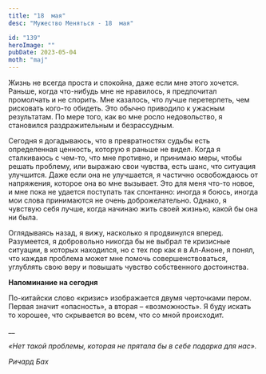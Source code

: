 ```yaml
---
title: "18  мая"
desc: "Мужество Меняться - 18  мая"

id: "139"
heroImage: ""
pubDate: 2023-05-04
moth: "maj"
---
```


Жизнь не всегда проста и спокойна, даже если мне этого хочется. Раньше, когда
что-нибудь мне не нравилось, я предпочитал промолчать и не спорить. Мне
казалось, что лучше перетерпеть, чем рисковать кого-то обидеть. Это обычно
приводило к ужасным результатам. По мере того, как во мне росло недовольство,
я становился раздражительным и безрассудным.

Сегодня я догадываюсь, что в превратностях судьбы есть определенная ценность,
которую я раньше не видел. Когда я сталкиваюсь с чем-то, что мне противно, и
принимаю меры, чтобы решать проблему, или выражаю свои чувства, есть шанс, что
ситуация улучшится. Даже если она не улучшается, я частично освобождаюсь от
напряжения, которое она во мне вызывает. Это для меня что-то новое, и мне пока
не удается поступать так спонтанно: иногда я боюсь, иногда мои слова
принимаются не очень доброжелательно. Однако, я чувствую себя лучше, когда
начинаю жить своей жизнью, какой бы она ни была.

Оглядываясь назад, я вижу, насколько я продвинулся вперед. Разумеется, я
добровольно никогда бы не выбрал те кризисные ситуации, в которых находился,
но с тех пор как я в Ал-Аноне, я понял, что каждая проблема может мне помочь
совершенствоваться, углублять свою веру и повышать чувство собственного
достоинства.

**Напоминание на сегодня**

По-китайски слово «кризис» изображается двумя черточками пером. Первая значит
«опасность», а вторая – «возможность». Я буду искать то хорошее, что
скрывается во всем, что со мной происходит.

\_\_

_«Нет такой проблемы, которая не прятала бы в себе подарка для нас»._

_Ричард Бах_
